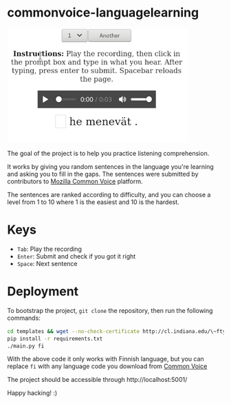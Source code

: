 # commonvoice-languagelearning

![Project in action](doc/demo.gif) 

The goal of the project is to help you practice listening comprehension.

It works by giving you random sentences in the language you're learning and
asking you to fill in the gaps. The sentences were submitted by contributors
to [Mozilla Common Voice](https://commonvoice.mozilla.org/) platform.

The sentences are ranked according to difficulty, and you can choose a level
from 1 to 10 where 1 is the easiest and 10 is the hardest.

# Keys

* `Tab`: Play the recording
* `Enter`: Submit and check if you got it right
* `Space`: Next sentence

# Deployment

To bootstrap the project, `git clone` the repository, then run the following
commands:

```bash
cd templates && wget --no-check-certificate http://cl.indiana.edu/\~ftyers/cv/cv-corpus-6.1-2020-12-11.tar.gz -O- | tar zxf - && cd ..
pip install -r requirements.txt
./main.py fi
```

With the above code it only works with Finnish language, but you can replace
`fi` with any language code you download from [Common Voice](https://commonvoice.mozilla.org/datasets)

The project should be accessible through http://localhost:5001/

Happy hacking! :)
